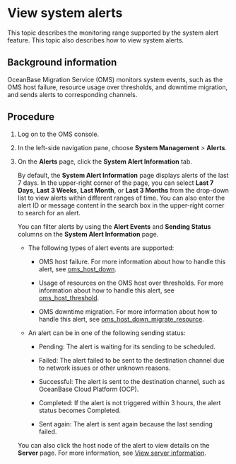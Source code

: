 # View system alerts

This topic describes the monitoring range supported by the system alert feature. This topic also describes how to view system alerts.

## Background information

OceanBase Migration Service (OMS) monitors system events, such as the OMS host failure, resource usage over thresholds, and downtime migration, and sends alerts to corresponding channels.

## Procedure

1. Log on to the OMS console.

2. In the left-side navigation pane, choose **System Management** \> **Alerts**.

3. On the **Alerts** page, click the **System Alert Information** tab.

   By default, the **System Alert Information** page displays alerts of the last 7 days. In the upper-right corner of the page, you can select **Last 7 Days**, **Last 3 Weeks**, **Last Month**, or **Last 3 Months** from the drop-down list to view alerts within different ranges of time. You can also enter the alert ID or message content in the search box in the upper-right corner to search for an alert.

   You can filter alerts by using the **Alert Events** and **Sending Status** columns on the **System Alert Information** page.
   * The following types of alert events are supported:

     * OMS host failure. For more information about how to handle this alert, see [oms_host_down](../../12.reference-guide/3.alarm-reference/1.oms-host-down.md).

     * Usage of resources on the OMS host over thresholds. For more information about how to handle this alert, see [oms_host_threshold](../../12.reference-guide/3.alarm-reference/3.oms-host-threshold.md).

     * OMS downtime migration. For more information about how to handle this alert, see [oms_host_down_migrate_resource](../../12.reference-guide/3.alarm-reference/2.oms-host-down-migrate-resource.md).

   * An alert can be in one of the following sending status:

     * Pending: The alert is waiting for its sending to be scheduled.

     * Failed: The alert failed to be sent to the destination channel due to network issues or other unknown reasons.

     * Successful: The alert is sent to the destination channel, such as OceanBase Cloud Platform (OCP).

     * Completed: If the alert is not triggered within 3 hours, the alert status becomes Completed.

     * Sent again: The alert is sent again because the last sending failed.

   You can also click the host node of the alert to view details on the **Server** page. For more information, see [View server information](../../9.o-m-manual/3.server/1.view-server-information.md).

